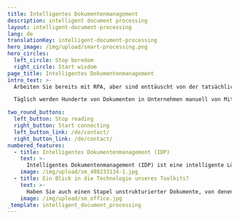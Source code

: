 ```yaml
---
title: Intelligentes Dokumentenmanagement
description: intelligent document processing
layout: intelligent-document-processing
lang: de
translationKey: intelligent-document-processing
hero_image: /img/upload/smart-processing.png
hero_circles:
  left_circle: Stop boredom
  right_circle: Start wisdom
page_title: Intelligentes Dokumentenmanagement
intro_text: >-
  Arbeiten Sie bereits mit RPA, aber sind enttäuscht von der tatsächlichen Auswirkung der Automatisierung?

  Täglich werden Hunderte von Dokumenten in Unternehmen manuell von Mitarbeitenden verarbeitet. Das kann anders sein, finden wir. Wenn Sie also nach einer Möglichkeit suchen, wissensintensive, unstrukturierte Geschäftsprozesse zu automatisieren, sind Sie bei Y.digital genau richtig! Wir helfen Ihnen dabei, Ihre Geschäftsprozesse zu erfassen, auf der Grundlage intelligenter KI-Technologie zu analysieren und automatisch zu verarbeiten.

two_round_buttons:
  left_button: Stop reading
  right_button: Start connecting
  left_button_link: /de/contact/
  right_button_link: /de/contact/
numbered_features:
  - title: Intelligentes Dokumentenmanagement (IDP)
    text: >-
      Intelligentes Dokumentenmanagement (IDP) ist eine intelligente Lösung zur Verarbeitung von Dokumenten in Ihren bestehenden Geschäftsprozessen. Die automatisierte Verarbeitung von Dokumenten ist oft schwierig, da für die Verarbeitung viele domänenspezifische Informationen verwendet werden. Mit der SaaS-Plattform Ally können Sie strukturierte und unstrukturierte Dokumente leicht kategorisieren, separate Dokumente analysieren und Text extrahieren, ohne Ihre bestehende Infrastruktur anpassen zu müssen. Denken Sie zum Beispiel an das Kategorisieren und automatische Verarbeiten von E-Mail-Postfächern, das automatisierte Bearbeiten von Versicherungsansprüchen und die Bewertung von rechtlichen Verträgen mit Anmerkungen und Feedback. Sie können die IDP von Y.digital nutzen, um Verträge, Versicherungsansprüche und E-Mail-Postfächer zu erfassen, zu kategorisieren und den Inhalt einzelner Dokumente zu bewerten sowie sinnvolle Kommentare und Anmerkungen an die jeweiligen Mitarbeitenden zurückzugeben. Der Einsatz von KI zur Unterstützung Ihrer Geschäftsprozesse hilft Ihnen dabei, Ihre Kundschaft besser zu unterstützen und Ihre Mitarbeitenden mit den erforderlichen Informationen zu versorgen. Kurz gesagt, es ermöglicht eine verbesserte Kundenerfahrung, bei der Sie leicht nachvollziehen können, wie der Geschäftsprozess verlaufen ist, und dem Kunden bzw. der Kundin eine konsistente Antwort gegeben wird.
    image: /img/upload/sm_498233134-1.jpg
  - title: Ein Blick in die Technologie unseres Toolkits?
    text: >-
      Haben Sie auch einen Stapel unstrukturierter Dokumente, von denen Sie denken, dass sie möglicherweise nicht mehr relevant für Ihren Betrieb sind? Denken Sie noch einmal nach! Wir erfassen gerne Dokumente und relevante Informationen für Ihren täglichen Betrieb, aber die Digitalisierung von Informationen ist oft eine zeitaufwändige Aufgabe. Durch den Einsatz von kognitivem maschinellem Lernen, einschließlich optischer Zeichenerkennung (OCR) und Computer Vision, extrahieren wir relevante Informationen aus PDF-Dateien, einschließlich Bilder, handschriftliche Notizen, Unterschriften und Fließtext. Anschließend kategorisieren wir die Informationen und erstellen einen Datensatz, der speziell für dein Domänenwissen verwendet werden kann, um Dokumente zu kategorisieren, Texte zu interpretieren und zu verarbeiten. Auf diese Weise unterstützen wir Mitarbeitende mit KI-Technologie.
    image: /img/upload/sm_office.jpg
_template: intelligent_document_processing
---
```



